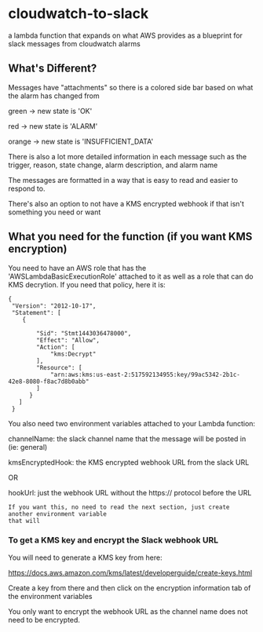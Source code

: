 # cloudwatch-to-slack
a lambda function that expands on what AWS provides as a blueprint
for slack messages from cloudwatch alarms

## What's Different?
Messages have "attachments" so there is a colored side bar based on what
the alarm has changed from 

green -> new state is 'OK'

red -> new state is 'ALARM'

orange -> new state is 'INSUFFICIENT_DATA'

There is also a lot more detailed information in each message such as the trigger, reason, state change, alarm description, and alarm name

The messages are formatted in a way that is easy to read and easier to respond to. 

There's also an option to not have a KMS encrypted webhook if that isn't something you need or want

## What you need for the function (if you want KMS encryption)
You need to have an AWS role that has the 
'AWSLambdaBasicExecutionRole' attached to it as well as 
a role that can do KMS decrytion. If you need that policy,
here it is:

    {    
     "Version": "2012-10-17",
     "Statement": [
        {
        
            "Sid": "Stmt1443036478000",
            "Effect": "Allow",
            "Action": [
                "kms:Decrypt"
            ],
            "Resource": [
                "arn:aws:kms:us-east-2:517592134955:key/99ac5342-2b1c-42e8-8080-f8ac7d8b0abb"
            ]
          }
       ]   
     }

You also need two environment variables attached to your Lambda function:

channelName: the slack channel name that the message will be posted in (ie: general)

kmsEncryptedHook: the KMS encrypted webhook URL from the slack URL

OR

hookUrl: just the webhook URL without the https:// protocol before the URL

    If you want this, no need to read the next section, just create another environment variable
    that will 

### To get a KMS key and encrypt the Slack webhook URL
You will need to generate a KMS key from here:

https://docs.aws.amazon.com/kms/latest/developerguide/create-keys.html

Create a key from there and then click on the encryption information tab of the environment variables

You only want to encrypt the webhook URL as the channel name does not need to be encrypted.
